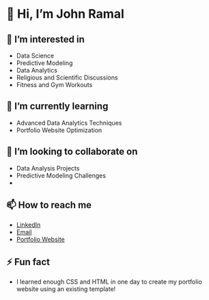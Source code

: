 # 👋 Hi, I’m John Ramal

## 👀 I’m interested in
- Data Science
- Predictive Modeling
- Data Analytics
- Religious and Scientific Discussions
- Fitness and Gym Workouts

## 🌱 I’m currently learning
- Advanced Data Analytics Techniques
- Portfolio Website Optimization

## 💞️ I’m looking to collaborate on
- Data Analysis Projects
- Predictive Modeling Challenges
- 
## 📫 How to reach me
- [LinkedIn](https://www.linkedin.com/in/johnramal)
- [Email](mailto:johnailia51@gmail.com)
- [Portfolio Website](https://johnramal.github.io)

## ⚡ Fun fact
- I learned enough CSS and HTML in one day to create my portfolio website using an existing template!
